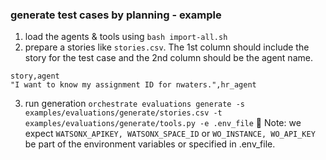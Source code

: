 ### generate test cases by planning - example

1. load the agents & tools using `bash import-all.sh`
2. prepare a stories like `stories.csv`. The 1st column should include the story for the test case and the 2nd column should be the agent name.
```
story,agent
"I want to know my assignment ID for nwaters.",hr_agent
```
3. run generation `orchestrate evaluations generate -s examples/evaluations/generate/stories.csv -t examples/evaluations/generate/tools.py -e .env_file`
🚨 Note: we expect `WATSONX_APIKEY, WATSONX_SPACE_ID` or `WO_INSTANCE, WO_API_KEY` be part of the environment variables or specified in .env_file. 